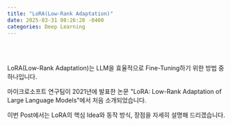 ```yaml
---
title: "LoRA(Low-Rank Adaptation)"
date: 2025-03-31 08:26:28 -0400
categories: Deep Learning
---
```


<br>
<br>

LoRA(Low-Rank Adaptation)는 LLM을 효율적으로 Fine-Tuning하기 위한 방법 중 하나입니다.

마이크로소프트 연구팀이 2021년에 발표한 논문 "LoRA: Low-Rank Adaptation of Large Language Models"에서 처음 소개되었습니다.

이번 Post에서는 LoRA의 핵심 Idea와 동작 방식, 장점을 자세히 설명해 드리겠습니다.

